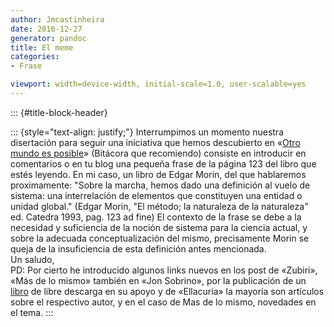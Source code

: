 ```yaml
---
author: Jmcastinheira
date: 2016-12-27
generator: pandoc
title: El meme
categories:
- Frase

viewport: width=device-width, initial-scale=1.0, user-scalable=yes
---
```


::: {#title-block-header}

::: {style="text-align: justify;"}
Interrumpimos un momento nuestra disertación para seguir una iniciativa
que hemos descubierto en «[Otro mundo es
posible](http://www.otromundoesposible.com/)» (Bitácora que recomiendo)
consiste en introducir en comentarios o en tu blog una pequeña frase de
la página 123 del libro que estés leyendo. En mi caso, un libro de Edgar
Morin, del que hablaremos proximamente: "Sobre la marcha, hemos dado una
definición al vuelo de sistema: una interrelación de elementos que
constituyen una entidad o unidad global." (Edgar Morin, "El método; la
naturaleza de la naturaleza" ed. Catedra 1993, pag. 123 ad fine) El
contexto de la frase se debe a la necesidad y suficiencia de la noción
de sistema para la ciencia actual, y sobre la adecuada conceptualización
del mismo, precisamente Morin se queja de la insuficiencia de esta
definición antes mencionada.\
Un saludo,\
PD: Por cierto he introducido algunos links nuevos en los post de
«Zubiri», «Más de lo mismo» también en «Jon Sobrino», por la publicación
de un
[libro](http://www.servicioskoinonia.org/LibrosDigitales/index.php) de
libre descarga en su apoyo y de «Ellacuria» la mayoría son artículos
sobre el respectivo autor, y en el caso de Mas de lo mismo, novedades en
el tema.
:::
